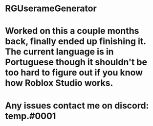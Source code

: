 # RGUserameGenerator


# Worked on this a couple months back, finally ended up finishing it. The current language is in Portuguese though it shouldn't be too hard to figure out if you know how Roblox Studio works.

# Any issues contact me on discord: temp.#0001
